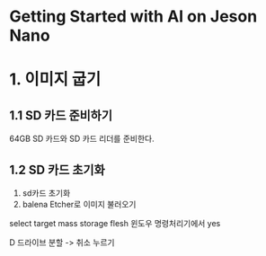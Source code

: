# Getting Started with AI on Jeson Nano

# 1. 이미지 굽기

## 1.1 SD 카드 준비하기
64GB SD 카드와 SD 카드 리더를 준비한다.

## 1.2 SD 카드 초기화



1. sd카드 초기화
2. balena Etcher로 이미지 불러오기

select target
mass storage 
flesh
윈도우 명령처리기에서 yes

D 드라이브 분할 -> 취소 누르기
